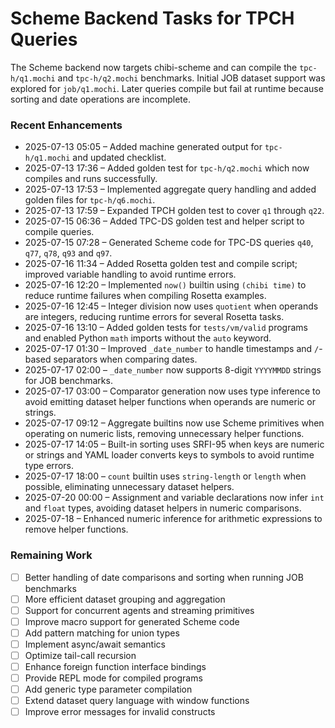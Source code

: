 # Scheme Backend Tasks for TPCH Queries

The Scheme backend now targets chibi-scheme and can compile the `tpc-h/q1.mochi` and `tpc-h/q2.mochi` benchmarks. Initial JOB dataset support was explored for `job/q1.mochi`. Later queries compile but fail at runtime because sorting and date operations are incomplete.

### Recent Enhancements
- 2025-07-13 05:05 – Added machine generated output for `tpc-h/q1.mochi` and updated checklist.
- 2025-07-13 17:36 – Added golden test for `tpc-h/q2.mochi` which now compiles and runs successfully.
- 2025-07-13 17:53 – Implemented aggregate query handling and added golden files for `tpc-h/q6.mochi`.
- 2025-07-13 17:59 – Expanded TPCH golden test to cover `q1` through `q22`.
- 2025-07-15 06:36 – Added TPC-DS golden test and helper script to compile queries.
- 2025-07-15 07:28 – Generated Scheme code for TPC-DS queries `q40`, `q77`, `q78`, `q93` and `q97`.
- 2025-07-16 11:34 – Added Rosetta golden test and compile script; improved
  variable handling to avoid runtime errors.
- 2025-07-16 12:20 – Implemented `now()` builtin using `(chibi time)` to reduce
  runtime failures when compiling Rosetta examples.
- 2025-07-16 12:45 – Integer division now uses `quotient` when operands are
  integers, reducing runtime errors for several Rosetta tasks.
- 2025-07-16 13:10 – Added golden tests for `tests/vm/valid` programs and
  enabled Python `math` imports without the `auto` keyword.
- 2025-07-17 01:30 – Improved `_date_number` to handle timestamps and `/`-based
  separators when comparing dates.
- 2025-07-17 02:00 – `_date_number` now supports 8-digit `YYYYMMDD` strings for
  JOB benchmarks.
- 2025-07-17 03:00 – Comparator generation now uses type inference to avoid
  emitting dataset helper functions when operands are numeric or strings.
- 2025-07-17 09:12 – Aggregate builtins now use Scheme primitives when operating
  on numeric lists, removing unnecessary helper functions.
- 2025-07-17 14:05 – Built-in sorting uses SRFI-95 when keys are numeric or
  strings and YAML loader converts keys to symbols to avoid runtime type errors.
- 2025-07-17 18:00 – `count` builtin uses `string-length` or `length` when
  possible, eliminating unnecessary dataset helpers.
- 2025-07-20 00:00 – Assignment and variable declarations now infer `int` and
  `float` types, avoiding dataset helpers in numeric comparisons.
- 2025-07-18 – Enhanced numeric inference for arithmetic expressions to remove helper functions.

### Remaining Work
- [ ] Better handling of date comparisons and sorting when running JOB benchmarks
- [ ] More efficient dataset grouping and aggregation
- [ ] Support for concurrent agents and streaming primitives
- [ ] Improve macro support for generated Scheme code
- [ ] Add pattern matching for union types
- [ ] Implement async/await semantics
- [ ] Optimize tail-call recursion
- [ ] Enhance foreign function interface bindings
- [ ] Provide REPL mode for compiled programs
- [ ] Add generic type parameter compilation
- [ ] Extend dataset query language with window functions
- [ ] Improve error messages for invalid constructs
